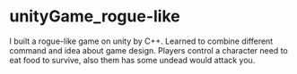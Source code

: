 # unityGame_rogue-like


I built a rogue-like game on unity by C++.
Learned to combine different command and idea about game design.
Players control a character need to eat food to survive, also them has some undead would attack you.
